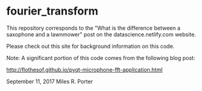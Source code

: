 # fourier_transform

This repository corresponds to the "What is the difference between a saxophone and a lawnmower" post on the datascience.netlify.com website.

Please check out this site for background information on this code.

Note:  A significant portion of this code comes from the following blog post:

http://flothesof.github.io/pyqt-microphone-fft-application.html

September 11, 2017
Miles R. Porter
